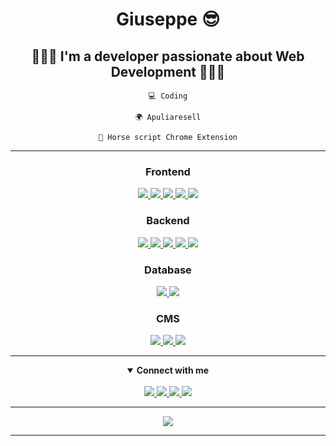   <h1 align="center">Giuseppe 😎</h1>

  <div class="description" align="center">
  <h2>👨🏾‍💻 I'm a developer passionate about Web Development 👨🏾‍💻</h2>
  </div>
 
 <div align="center">
  
    💻 Coding
  
    🌍 Apuliaresell
  
    🐴 Horse script Chrome Extension
  
</div>

<hr />

  <div class="frontend" align="center">
    <h3>Frontend</h3>
    <a href="#">
      <img src="https://img.shields.io/badge/HTML5-E34F26?style=for-the-badge&logo=html5&logoColor=white">
    </a>
    <a href="#">
      <img src="https://img.shields.io/badge/CSS3-1572B6?style=for-the-badge&logo=css3&logoColor=white">
    </a>
    <a href="#">
      <img src="https://img.shields.io/badge/JavaScript-F7DF1E?style=for-the-badge&logo=javascript&logoColor=black">
    </a> 
    <a href="#">
      <img src="https://img.shields.io/badge/Vue.js-35495E?style=for-the-badge&logo=vuedotjs&logoColor=4FC08D"> 
    </a>
  <a href="#">
    <img src="https://img.shields.io/badge/React-20232A?style=for-the-badge&logo=react&logoColor=61DAFB">
  </a>
  </div>

<div class="backend" align="center">
  <h3>Backend</h3>
      <a href="#">
        <img src="https://img.shields.io/badge/Python-14354C?style=for-the-badge&logo=python&logoColor=white">
    </a>
      <a href="#">
      <img src="https://img.shields.io/badge/PHP-777BB4?style=for-the-badge&logo=php&logoColor=white">
    </a>
    <a href="#">
    <img src="https://img.shields.io/badge/Node.js-339933?style=for-the-badge&logo=nodedotjs&logoColor=white">
  </a>
    <a href="#">
      <img src="https://img.shields.io/badge/Laravel-FF2D20?style=for-the-badge&logo=laravel&logoColor=white">
    </a>
  <a href="#">
    <img src="https://img.shields.io/badge/Codeigniter-EF4223?style=for-the-badge&logo=codeigniter&logoColor=white">
  </a>
</div>

<div class="db" align="center">
<h3>Database</h3>
    <a href="#">
      <img src="https://img.shields.io/badge/MySQL-00000F?style=for-the-badge&logo=mysql&logoColor=white">
    </a>
    <a href="#">
      <img src="https://img.shields.io/badge/MongoDB-4EA94B?style=for-the-badge&logo=mongodb&logoColor=white">
    </a>
</div>

<div class="db" align="center">
<h3>CMS</h3>
    <a href="#">
      <img src="https://img.shields.io/badge/Wordpress-21759B?style=for-the-badge&logo=wordpress&logoColor=white">
    </a>
    <a href="#">
      <img src="https://img.shields.io/badge/Magento-00000F?style=for-the-badge&logo=magento&logoColor=red">
    </a>
    <a href="#">
      <img src="https://img.shields.io/badge/shopify-00000F?style=for-the-badge&logo=shopify&logoColor=green">
    </a>
</div>

<hr>

<details open align="center">
  <summary><strong>Connect with me</strong></summary>
  <br/>
  <div>
      <a href="https://www.linkedin.com/in/giuseppe-pisani93/">
        <img src="https://img.shields.io/badge/LinkedIn-0077B5?style=for-the-badge&logo=linkedin&logoColor=white">
      </a>
      <a href="https://twitter.com/forklein93">
        <img src="https://img.shields.io/badge/Twitter-1DA1F2?style=for-the-badge&logo=twitter&logoColor=white">
      </a>
      <a href="https://www.instagram.com/peppe_pisani/">
        <img src="https://img.shields.io/badge/Instagram-E4405F?style=for-the-badge&logo=instagram&logoColor=white">
      </a>
      <a href="https://www.facebook.com/giuseppe.pisani.forklein/">
        <img src="https://img.shields.io/badge/Facebook-1877F2?style=for-the-badge&logo=facebook&logoColor=white">
      </a>
  </div>
</details>

<hr>

<div align="center">
  <img src="https://github-readme-stats.vercel.app/api?username=forklein&theme=merko">
</div>

<hr>
